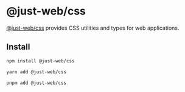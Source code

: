 # @just-web/css

[@just-web/css][@just-web/css] provides CSS utilities and types for web applications.

## Install

```sh
npm install @just-web/css

yarn add @just-web/css

pnpm add @just-web/css
```

[@just-web/css]: https://github.com/justland/just-web-foundation/tree/main/libs/css
